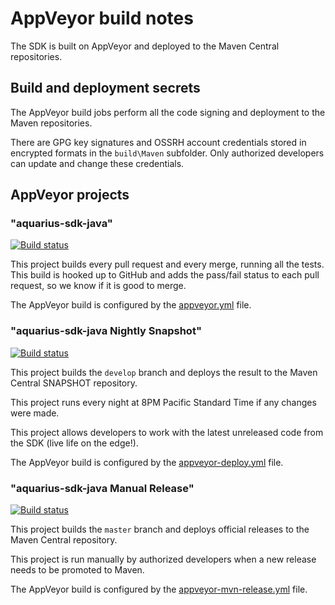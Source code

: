 # AppVeyor build notes

The SDK is built on AppVeyor and deployed to the Maven Central repositories.

## Build and deployment secrets

The AppVeyor build jobs perform all the code signing and deployment to the Maven repositories.

There are GPG key signatures and OSSRH account credentials stored in encrypted formats in the `build\Maven` subfolder.
Only authorized developers can update and change these credentials.

## AppVeyor projects

### "aquarius-sdk-java"

[![Build status](https://ci.appveyor.com/api/projects/status/ggamtunnps7umnmg/branch/develop?svg=true)](https://ci.appveyor.com/project/SystemsAdministrator/aquarius-sdk-java/branch/develop)

This project builds every pull request and every merge, running all the tests. This build is hooked up to GitHub and adds the pass/fail status to each pull request, so we know if it is good to merge.

The AppVeyor build is configured by the [appveyor.yml](./appveyor.yml) file.

### "aquarius-sdk-java Nightly Snapshot"

[![Build status](https://ci.appveyor.com/api/projects/status/v5w3w11y9ovkt86w/branch/develop?svg=true)](https://ci.appveyor.com/project/SystemsAdministrator/aquarius-sdk-java-800q1/branch/develop)

This project builds the `develop` branch and deploys the result to the Maven Central SNAPSHOT repository.

This project runs every night at 8PM Pacific Standard Time if any changes were made.

This project allows developers to work with the latest unreleased code from the SDK (live life on the edge!).

The AppVeyor build is configured by the [appveyor-deploy.yml](./appveyor-deploy.yml) file.

### "aquarius-sdk-java Manual Release"

[![Build status](https://ci.appveyor.com/api/projects/status/nlhcrayb3jm9mntq/branch/master?svg=true)](https://ci.appveyor.com/project/SystemsAdministrator/aquarius-sdk-java-p7vvi/branch/master)

This project builds the `master` branch and deploys official releases to the Maven Central repository.

This project is run manually by authorized developers when a new release needs to be promoted to Maven.

The AppVeyor build is configured by the [appveyor-mvn-release.yml](./appveyor-mvn-release.yml) file.
